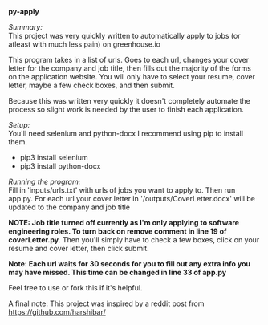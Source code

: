 **py-apply**

*Summary:*<br>
This project was very quickly written to automatically apply to jobs (or atleast with much less pain) on greenhouse.io

This program takes in a list of urls. Goes to each url, changes your cover letter for the company and job title, then fills
out the majority of the forms on the application website. You will only have to select your resume, cover letter, maybe a few check boxes, and then submit.

Because this was written very quickly it doesn't completely automate the process so slight work is
needed by the user to finish each application.

*Setup:*<br>
You'll need selenium and python-docx I recommend using pip to install them.
- pip3 install selenium
- pip3 install python-docx

*Running the program:*<br>
Fill in 'inputs/urls.txt' with urls of jobs you want to apply to. Then run app.py. For each url your cover letter in '/outputs/CoverLetter.docx' will be updated to the company and job title 

**NOTE: Job title turned off currently as I'm only applying to software engineering roles. To turn back on remove comment in line 19 of coverLetter.py**. 
Then you'll simply have to check a few boxes, click on your resume and cover letter, then click submit.

**Note: Each url waits for 30 seconds for you to fill out any extra info you may have missed. This time can be changed in line 33 of app.py**

Feel free to use or fork this if it's helpful.

A final note: This project was inspired by a reddit post from https://github.com/harshibar/
